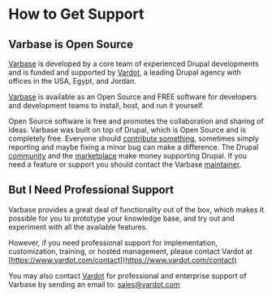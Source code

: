 # How to Get Support

## Varbase is Open Source

[Varbase](https://www.drupal.org/project/varbase) is developed by a core team of experienced Drupal developments and is funded and supported by [Vardot](https://www.vardot.com/), a leading Drupal agency with offices in the USA, Egypt, and Jordan.

[Varbase](https://www.gitbook.com/book/vardot/varbase/edit#) is available as an Open Source and FREE software for developers and development teams to install, host, and run it yourself.

Open Source software is free and promotes the collaboration and sharing of ideas. Varbase was built on top of Drupal, which is Open Source and is completely free. Everyone should [contribute something](https://www.drupal.org/contribute), sometimes simply reporting and maybe fixing a minor bug can make a difference. The Drupal [community](https://www.drupal.org/community) and the [marketplace](https://www.drupal.org/drupal-services) make money supporting Drupal. If you need a feature or support you should contact the Varbase [maintainer](https://www.vardot.com/contact).

## But I Need Professional Support

Varbase provides a great deal of functionality out of the box, which makes it possible for you to prototype your knowledge base, and try out and experiment with all the available features.

However, if you need professional support for implementation, customization, training, or hosted management, please contact Vardot at [https://www.vardot.com/contact](https://www.vardot.com/contact)

You may also contact [Vardot](https://www.vardot.com/) for professional and enterprise support of Varbase by sending an email to: [sales@vardot.com](mailto:sales@vardot.com?subject=Requesting%20Vardoc%20Professional%20Support)

